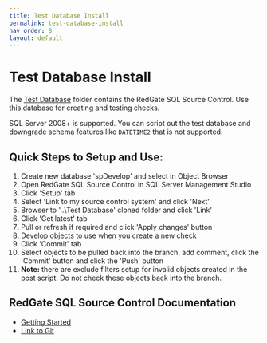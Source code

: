 ```yaml
---
title: Test Database Install
permalink: test-database-install
nav_order: 8
layout: default
---
```


# Test Database Install

The [Test Database](https://github.com/EmergentSoftware/SQL-Server-Assess/tree/master/Test%20Database) folder contains the RedGate SQL Source Control. Use this database for creating and testing checks.

SQL Server 2008+ is supported. You can script out the test database and downgrade schema features like `DATETIME2` that is not supported.

## Quick Steps to Setup and Use:

1. Create new database 'spDevelop' and select in Object Browser
2. Open RedGate SQL Source Control in SQL Server Management Studio
3. Click 'Setup' tab
4. Select 'Link to my source control system' and click 'Next'
5. Browser to '..\Test Database' cloned folder and click 'Link'
6. Click 'Get latest' tab
7. Pull or refresh if required and click 'Apply changes' button
8. Develop objects to use when you create a new check
9. Click 'Commit' tab
10. Select objects to be pulled back into the branch, add comment, click the 'Commit' button and click the 'Push' button
11. **Note:** there are exclude filters setup for invalid objects created in the post script. Do not check these objects back into the branch.


## RedGate SQL Source Control Documentation

- [Getting Started ](https://documentation.red-gate.com/soc7/getting-started)
- [Link to Git](https://documentation.red-gate.com/soc7/linking-to-source-control/link-to-git)